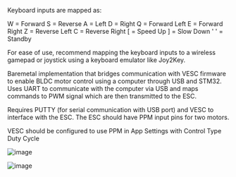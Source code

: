 Keyboard inputs are mapped as:

W = Forward
S = Reverse
A = Left
D = Right
Q = Forward Left
E = Forward Right
Z = Reverse Left
C = Reverse Right
[ = Speed Up
] = Slow Down
' ' = Standby

For ease of use, recommend mapping the keyboard inputs to a wireless gamepad or joystick using a keyboard emulator like Joy2Key.

Baremetal implementation that bridges communication with VESC firmware to enable BLDC motor control using a computer through USB and STM32. Uses UART to communicate with the computer via USB and maps commands to PWM signal which are then transmitted to the ESC.

Requires PUTTY (for serial communication with USB port) and VESC to interface with the ESC. The ESC should have PPM input pins for two motors.

VESC should be configured to use PPM in App Settings with Control Type Duty Cycle

![image](https://github.com/user-attachments/assets/301c3701-9792-4ffe-94b8-05894c9145e6)

![image](https://github.com/user-attachments/assets/059bc42d-0e93-4d84-8005-6cdc22be5d67)
